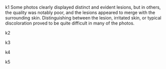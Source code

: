 k1
Some photos clearly displayed distinct and evident lesions, but in others, the quality was notably poor, and the lesions appeared to merge with the surrounding skin. Distinguishing between the lesion, irritated skin, or typical discoloration proved to be quite difficult in many of the photos.

k2


k3


k4


k5